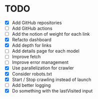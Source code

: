 # TODO

- [x] Add GitHub repositories
- [ ] Add GitHub actions
- [ ] Add the notion of weight for each link
- [x] Refacto dashboard
- [x] Add depth for links
- [ ] Add details page for each model
- [ ] Improve fetch
- [ ] Improve error management
- [x] Use parallelization for crawler
- [x] Consider robots.txt
- [x] Start / Stop crawling instead of launch
- [ ] Add better logging
- [x] Do something with the lastVisited input
